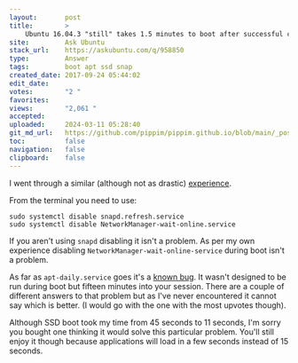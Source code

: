 ```yaml
---
layout:       post
title:        >
    Ubuntu 16.04.3 "still" takes 1.5 minutes to boot after successful clone to SSD and with noatime and trim and AHCI boot?
site:         Ask Ubuntu
stack_url:    https://askubuntu.com/q/958850
type:         Answer
tags:         boot apt ssd snap
created_date: 2017-09-24 05:44:02
edit_date:    
votes:        "2 "
favorites:    
views:        "2,061 "
accepted:     
uploaded:     2024-03-11 05:28:40
git_md_url:   https://github.com/pippim/pippim.github.io/blob/main/_posts/2017/2017-09-24-Ubuntu-16.04.3-_still_-takes-1.5-minutes-to-boot-after-successful-clone-to-SSD-and-with-noatime-and-trim-and-AHCI-boot_.md
toc:          false
navigation:   false
clipboard:    false
---
```


I went through a similar (although not as drastic) [experience][1].

From the terminal you need to use:

``` 
sudo systemctl disable snapd.refresh.service
sudo systemctl disable NetworkManager-wait-online.service
```

If you aren't using `snapd` disabling it isn't a problem. As per my own experience disabling `NetworkManager-wait-online-service` during boot isn't a problem.

As far as `apt-daily.service` goes it's a [known bug][2]. It wasn't designed to be run during boot but fifteen minutes into your session. There are a couple of different answers to that problem but as I've never encountered it cannot say which is better. (I would go with the one with the most upvotes though).

Although SSD boot took my time from 45 seconds to 11 seconds, I'm sorry you bought one thinking it would solve this particular problem. You'll still enjoy it though because applications will load in a few seconds instead of 15 seconds.

  [1]: https://askubuntu.com/questions/941061/move-slow-udev-configure-printer-from-systemd-boot-to-after-login-prompt
  [2]: https://askubuntu.com/questions/800479/ubuntu-16-04-slow-boot-apt-daily-service
